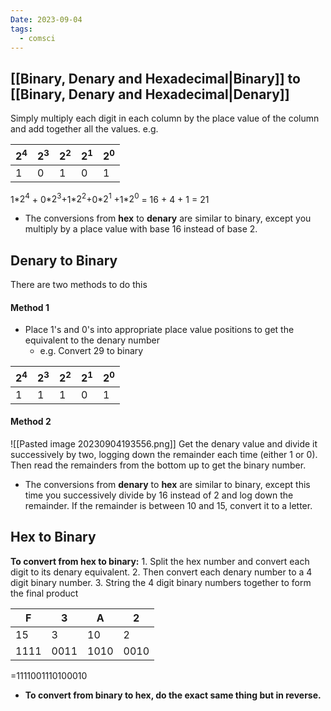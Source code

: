 ```yaml
---
Date: 2023-09-04
tags:
  - comsci
---
```


## [[Binary, Denary and Hexadecimal|Binary]] to [[Binary, Denary and Hexadecimal|Denary]]

Simply multiply each digit in each column by the place value of the column and add together all the values. 
e.g.

|$2^4$|$2^3$|$2^2$|$2^1$|$2^0$|
|--|--|--|--|--|
|1|0|1|0|1|

1*$2^4$ + 0*$2^3$+1*$2^2$+0*$2^1$ +1*$2^0$ = 16 + 4 + 1 = 21

- The conversions from **hex** to **denary** are similar to binary, except you multiply by a place value with base 16 instead of base 2.
## Denary to Binary

There are two methods to do this

#### **Method 1**
- Place 1's and 0's into appropriate place value positions to get the equivalent to the denary number
	- e.g. Convert 29 to binary

|$2^4$|$2^3$|$2^2$|$2^1$|$2^0$|
|--|--|--|--|--|
|1|1|1|0|1|

#### **Method 2**
 ![[Pasted image 20230904193556.png]]
Get the denary value and divide it successively by two, logging down the remainder each time (either 1 or 0). Then read the remainders from the bottom up to get the binary number.


- The conversions from **denary** to **hex** are similar to binary, except this time you successively divide by 16 instead of 2 and log down the remainder. If the remainder is between 10 and 15, convert it to a letter. 

## Hex to Binary

**To convert from hex to binary:**
	1. Split the hex number and convert each digit to its denary equivalent. 
	2. Then convert each denary number to a 4 digit binary number. 
	3. String the 4 digit binary numbers together to form the final product

|F|3|A|2|
|--|--|--|--|
|15|3|10|2|
|1111|0011|1010|0010|
=1111001110100010

- **To convert from binary to hex, do the exact same thing but in reverse.**

